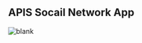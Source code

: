 ## APIS Socail Network App
![blank](https://github.com/hodinhtuankiet/trello-backend-express/assets/120298180/0f800b65-ef0b-4979-879b-1562702d35aa)
